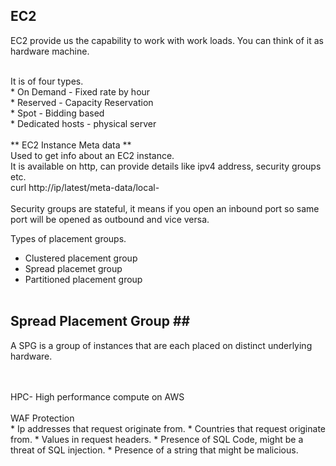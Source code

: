 ## EC2
EC2 provide us the capability to work with work loads. You can think of it as hardware machine. <br>

<br>
It is of four types. <br>
  * On Demand - Fixed rate by hour <br>
  * Reserved - Capacity Reservation <br>
  * Spot - Bidding based <br>
  * Dedicated hosts - physical server <br>

<br>
** EC2 Instance Meta data ** <br>
Used to get info about an EC2 instance. <br>
It is available on http, can provide details like ipv4 address, security groups etc. <br>
curl http://ip/latest/meta-data/local-<metrics you want> <br>
<br>
Security groups are stateful, it means if you open an inbound port so same port will be opened as outbound and vice versa.

 <br>
 
 Types of placement groups. <br>
  * Clustered placement group <br>
  * Spread placemet group <br>
  * Partitioned placement group <br> <br>
 
 
 ## Spread Placement Group ## <br>
 A SPG is a group of instances  that are each placed on distinct underlying hardware. <br> <br>
 
 <br>
 HPC- High performance compute on AWS <br>
 
 
 <br>
 WAF Protection <br>
 * Ip addresses that request originate from.
 * Countries that request originate from.
 * Values in request headers.
 * Presence of SQL Code, might be a threat of SQL injection.
 * Presence of a string that might be malicious.


 

 
